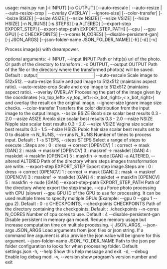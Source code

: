 usage: main.py run [-i INPUT] [-o OUTPUT]
                   [--auto-rescale | --auto-resize | --auto-resize-crop | --overlay OVERLAY | --ignore-size]
                   [--color-transfer] [--bsize BSIZE] [--asize ASIZE]
                   [--nsize NSIZE] [--vsize VSIZE] [--hsize HSIZE] [-n N_RUNS]
                   [-s STEPS] [-a ALTERED] [--export-step EXPORT_STEP]
                   [--export-step-path EXPORT_STEP_PATH] [--cpu | --gpu GPU]
                   [-c CHECKPOINTS] [--n-cores N_CORES]
                   [--disable-persistent-gan] [-j JSON_ARGS]
                   [--json-folder-name JSON_FOLDER_NAME] [-h] [-d] [-v]

Process image(s) with dreampower.

optional arguments:
  -i INPUT, --input INPUT
                        Path or http(s) url of the photo. Or path of the
                        directory to transform .
  -o OUTPUT, --output OUTPUT
                        Path of the file or the directory where the
                        transformed photo(s) will be saved. Default :
                        output<input extension>
  --auto-rescale        Scale image to 512x512.
  --auto-resize         Scale and pad image to 512x512 (maintains aspect
                        ratio).
  --auto-resize-crop    Scale and crop image to 512x512 (maintains aspect
                        ratio).
  --overlay OVERLAY     Processing the part of the image given by the
                        coordinates (<x_top_left>,<y_top_left>:<x_bot_right>,<
                        x_bot_right>) and overlay the result on the original
                        image.
  --ignore-size         Ignore image size checks.
  --color-transfer      Transfers the color distribution from the input image
                        to the output image.
  --bsize BSIZE         Boob size scalar best results 0.3 - 2.0
  --asize ASIZE         Areola size scalar best results 0.3 - 2.0
  --nsize NSIZE         Nipple size scalar best results 0.3 - 2.0
  --vsize VSIZE         Vagina size scalar best results 0.3 - 1.5
  --hsize HSIZE         Pubic hair size scalar best results set to 0 to
                        disable
  -n N_RUNS, --n-runs N_RUNS
                        Number of times to process input. Default : 1
  -s STEPS, --steps STEPS
                        Select a range of steps to execute <starting
                        step>:<ending step>.Steps are : 0 : dress -> correct
                        [OPENCV] 1 : correct -> mask [GAN] 2 : mask -> maskref
                        [OPENCV] 3 : maskref -> maskdet [GAN] 4 : maskdet ->
                        maskfin [OPENCV] 5 : maskfin -> nude [GAN]
  -a ALTERED, --altered ALTERED
                        Path of the directory where steps images
                        transformation are write.
  --export-step EXPORT_STEP
                        Export step image.Steps are : 0 : dress -> correct
                        [OPENCV] 1 : correct -> mask [GAN] 2 : mask -> maskref
                        [OPENCV] 3 : maskref -> maskdet [GAN] 4 : maskdet ->
                        maskfin [OPENCV] 5 : maskfin -> nude [GAN]
  --export-step-path EXPORT_STEP_PATH
                        Path of the directory where export the step image.
  --cpu                 Force photo processing with CPU (slower)
  --gpu GPU             ID of the GPU to use for processing. It can be used
                        multiple times to specify multiple GPUs (Example:
                        --gpu 0 --gpu 1 --gpu 2). Default : 0
  -c CHECKPOINTS, --checkpoints CHECKPOINTS
                        Path of the directory containing the checkpoints.
                        Default : ./checkpoints
  --n-cores N_CORES     Number of cpu cores to use. Default : 4
  --disable-persistent-gan
                        Disable persistent in memory gan model. Reduce memory
                        usage but increase computation time on multiple
                        processing.
  -j JSON_ARGS, --json-args JSON_ARGS
                        Load arguments from json files or json string. If a
                        command line argument is also provide the json value
                        will be ignore for this argument.
  --json-folder-name JSON_FOLDER_NAME
                        Path to the json per folder configuration to looks for
                        when processing folder. Default: settings.json
  -h, --help            Show this help message and exit.
  -d, --debug           Enable log debug mod.
  -v, --version         show program's version number and exit